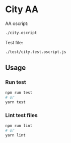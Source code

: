 # City AA

AA oscript:

```bash
./city.oscript
```

Test file:

```bash
./test/city.test.oscript.js
```

## Usage

### Run test

```bash
npm run test
# or
yarn test
```

### Lint test files

```bash
npm run lint
# or
yarn lint
```
